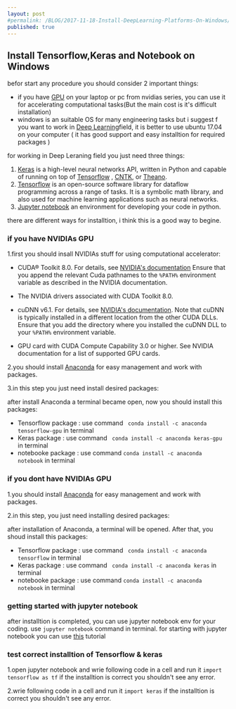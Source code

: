 ```yaml
---
layout: post
#permalink: /BLOG/2017-11-18-Install-DeepLearning-Platforms-On-Windows/
published: true
---
```

## Install Tensorflow,Keras and Notebook on Windows

befor start any procedure you should consider 2 important things:
- if you have [GPU](https://en.wikipedia.org/wiki/Graphics_processing_unit) on your laptop or pc from nvidias series, you can use it for accelerating computational tasks(But the main cost is it's difficult installation)
- windows is an suitable OS for many engineering tasks but i suggest f you want to work in  [Deep Learning](https://en.wikipedia.org/wiki/Deep_learning)field, it is better to  use ubuntu 17.04 on your computer (  it has good support and easy installtion for required packages )

for working in Deep Leraning field you just need three things:
1.	[Keras](https://keras.io/) is a high-level neural networks API, written in Python and capable of running on top of [Tensorflow](https://www.tensorflow.org/) , [CNTK](https://github.com/Microsoft/cntk), or [Theano](https://github.com/Theano/Theano).
2.	[Tensorflow](https://www.tensorflow.org/)  is an open-source software library for dataflow programming across a range of tasks. It is a symbolic math library, and also used for machine learning applications such as neural networks.
3.	[Jupyter notebook](http://jupyter.org/) an environment for developing your code in python.

there are different ways for installtion, i think this is a good way to begine.

### if you have NVIDIAs GPU

1.first you should insall NVIDIAs stuff for using computational accelerator:

- CUDA® Toolkit 8.0. For details, see [NVIDIA's documentation](http://docs.nvidia.com/cuda/cuda-installation-guide-microsoft-windows/) Ensure that you append the relevant Cuda pathnames to 		the `%PATH%` environment variable as described in the NVIDIA documentation.

- The NVIDIA drivers associated with CUDA Toolkit 8.0.

- cuDNN v6.1. For details, see [NVIDIA's documentation](https://developer.nvidia.com/cudnn). Note that cuDNN is typically installed in a different location from the other CUDA DLLs. Ensure that you add the directory where you installed the cuDNN DLL to your `%PATH%` environment variable.

- GPU card with CUDA Compute Capability 3.0 or higher. See NVIDIA documentation for a list of supported GPU cards.

2.you should install [Anaconda](https://www.anaconda.com/download/) for easy management and work with packages.

3.in this step you just need install desired packages:

after install Anaconda a terminal became open, now you should install this packages:
- Tensorflow package :
use command ``` conda install -c anaconda tensorflow-gpu``` in terminal
- Keras package :
use command ``` conda install -c anaconda keras-gpu``` in terminal
- notebooke package :
use command ``` conda install -c anaconda notebook ``` in terminal


### if you dont have NVIDIAs GPU

1.you should install [Anaconda](https://www.anaconda.com/download/) for easy management and work with packages.

2.in this step, you just need installing desired packages:

after installation of Anaconda, a terminal will be opened. After that, you shoud install this packages:
- Tensorflow package :
use command ``` conda install -c anaconda tensorflow``` in terminal
- Keras package :
use command ``` conda install -c anaconda keras``` in terminal
- notebooke package :
use command ``` conda install -c anaconda notebook ``` in terminal



### getting started with jupyter notebook

after installtion is completed, you can use jupyter notebook env for your coding.
use ```jupyter notebook``` command in terminal.
for starting with jupyter notebook you can use [this](http://nbviewer.jupyter.org/github/jupyter/notebook/blob/master/docs/source/examples/Notebook/Notebook%20Basics.ipynb) tutorial

### test correct installtion of Tensorflow & keras

1.open jupyter notebook and wrie following code in a cell and run it
``` import tensorflow as tf ```
if the installtion is correct you shouldn't see any error.

2.wrie following code in a cell and run it
``` import keras ```
if the installtion is correct you shouldn't see any error.
